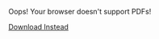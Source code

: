 <object data="/assets/2024-04-11-Simplicity-Familiarity.pdf" width="1000" height="1000" type="application/pdf">
    <p>Oops! Your browser doesn't support PDFs!</p>
    <p><a href="/assets/2024-04-11-Simplicity-Familiarity.pdf">Download Instead</a></p>
</object>

<script src="https://utteranc.es/client.js" 
        repo="guitarvydas/guitarvydas.github.io" 
        issue-term="pathname" 
        theme="github-light" 
        crossorigin="anonymous" 
        async> 
</script> 
